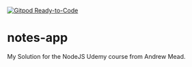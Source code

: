 [![Gitpod Ready-to-Code](https://img.shields.io/badge/Gitpod-Ready--to--Code-blue?logo=gitpod)](https://gitpod.io/#https://github.com/Slindox/notes-app) 

# notes-app

My Solution for the NodeJS Udemy course from Andrew Mead.
